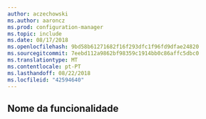 ```yaml
---
author: aczechowski
ms.author: aaroncz
ms.prod: configuration-manager
ms.topic: include
ms.date: 08/17/2018
ms.openlocfilehash: 9bd58b61271682f16f293dfc1f96fd9dfae24820
ms.sourcegitcommit: 7eebd112a9862bf98359c1914bb0c86affc5dbc0
ms.translationtype: MT
ms.contentlocale: pt-PT
ms.lasthandoff: 08/22/2018
ms.locfileid: "42594640"
---
```

## <a name="bkmk_anchor"></a> Nome da funcionalidade
<!--TFSid-->
